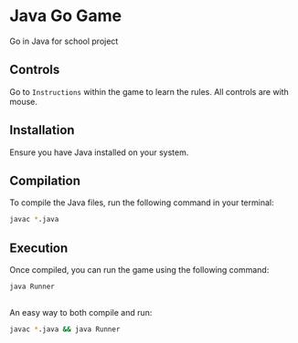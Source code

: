 # Java Go Game

Go in Java for school project

## Controls

Go to `Instructions` within the game to learn the rules. All controls are with mouse.

## Installation

Ensure you have Java installed on your system.

## Compilation

To compile the Java files, run the following command in your terminal:

```bash
javac *.java
```

## Execution

Once compiled, you can run the game using the following command:

```bash
java Runner
```

##

An easy way to both compile and run:

```bash
javac *.java && java Runner
```
